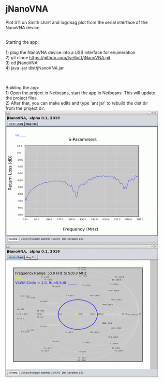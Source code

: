 # jNanoVNA
Plot S11 on Smith chart and log/mag plot from the serial interface of the NanoVNA device.
<BR>

<BR>Starting the app:
<BR>
<BR>1) plug the NanoVNA device into a USB interface for enumeration
<BR>2) git clone https://github.com/tvelliott/jNanoVNA.git
<BR>3) cd jNanoVNA
<BR>4) java -jar dist/jNanoVNA.jar 

<BR>
<BR>Building the app:
<BR>1) Open the project in Netbeans, start the app in Netbeans. This will update the project files.
<BR>2) After that, you can make edits and type 'ant jar' to rebuild the dist dir from the project dir.
<BR>   
<img src="https://github.com/tvelliott/jNanoVNA/blob/master/images/jnanovna_50ohm_mag.png">
<BR>   
<img src="https://github.com/tvelliott/jNanoVNA/blob/master/images/jnanovna_50ohm_smith.png">

